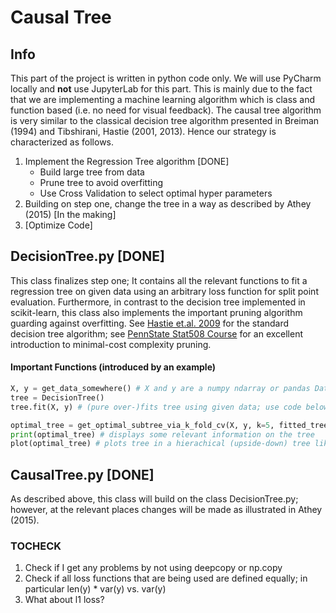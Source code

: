 # Causal Tree 
## Info 
This part of the project is written in python code only. We will use PyCharm locally and **not** use JupyterLab for this part. This is mainly due to the fact that we are implementing a machine learning algorithm which is class and function based (i.e. no need for visual feedback). The causal tree algorithm is very similar to the classical decision tree algorithm presented in Breiman (1994) and Tibshirani, Hastie (2001, 2013). Hence our strategy is characterized as follows. 

1. Implement the Regression Tree algorithm [DONE]
   * Build large tree from data 
   * Prune tree to avoid overfitting 
   * Use Cross Validation to select optimal hyper parameters  
2. Building on step one, change the tree in a way as described by Athey (2015) [In the making]
3. [Optimize Code] 

## DecisionTree.py [DONE]
This class finalizes step one; It contains all the relevant functions to fit a regression tree on given data using an arbitrary loss function for split point evaluation. Furthermore, in contrast to the decision tree implemented in scikit-learn, this class also implements the important pruning algorithm guarding against overfitting. See [Hastie et.al. 2009](https://web.stanford.edu/~hastie/ElemStatLearn/) for the standard decision tree algorithm; see [PennState Stat508 Course](https://newonlinecourses.science.psu.edu/stat508/lesson/11/11.8) for an excellent introduction to minimal-cost complexity pruning.

#### Important Functions (introduced by an example)
  ```python
  X, y = get_data_somewhere() # X and y are a numpy ndarray or pandas DataFrame / Series
  tree = DecisionTree()
  tree.fit(X, y) # (pure over-)fits tree using given data; use code below 
  
  optimal_tree = get_optimal_subtree_via_k_fold_cv(X, y, k=5, fitted_tree=None)
  print(optimal_tree) # displays some relevant information on the tree
  plot(optimal_tree) # plots tree in a hierachical (upside-down) tree like structure 
  ``` 

## CausalTree.py [DONE]
As described above, this class will build on the class DecisionTree.py; however, at the relevant places changes will be made as illustrated in Athey (2015). 


### TOCHECK
1. Check if I get any problems by not using deepcopy or np.copy 
2. Check if all loss functions that are being used are defined equally; in particular len(y) * var(y) vs. var(y)
3. What about l1 loss? 
